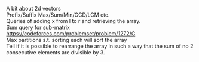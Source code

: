 A bit about 2d vectors <br>
Prefix/Suffix Max/Sum/Min/GCD/LCM etc. <br>
Queries of adding x from l to r and retrieving the array. <br>
Sum query for sub-matrix <br>
https://codeforces.com/problemset/problem/1272/C <br>
Max partitions s.t. sorting each will sort the array <br>
Tell if it is possible to rearrange the array in such a way that the sum of no 2 consecutive elements are divisible by 3. <br>
